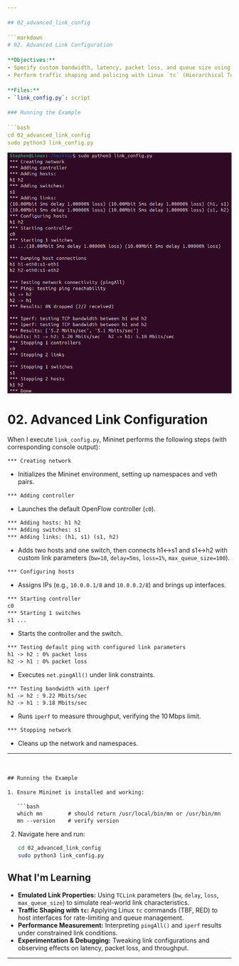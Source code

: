 ```yaml
---

## 02_advanced_link_config

```markdown
# 02. Advanced Link Configuration

**Objectives:**
- Specify custom bandwidth, latency, packet loss, and queue size using the `TCLink` class.
- Perform traffic shaping and policing with Linux `tc` (Hierarchical Token Bucket, RED, etc.) on Mininet interfaces.

**Files:**
- `link_config.py`: script

### Running the Example

```bash
cd 02_advanced_link_config
sudo python3 link_config.py
```

![LinkConfig](/02_advanced_link_config/LinkConfig.png)

# 02. Advanced Link Configuration

When I execute `link_config.py`, Mininet performs the following steps (with corresponding console output):

```text
*** Creating network
```
* Initializes the Mininet environment, setting up namespaces and veth pairs.

```text
*** Adding controller
```
* Launches the default OpenFlow controller (`c0`).

```text
*** Adding hosts: h1 h2
*** Adding switches: s1
*** Adding links: (h1, s1) (s1, h2)
```
* Adds two hosts and one switch, then connects h1↔s1 and s1↔h2 with custom link parameters (`bw=10`, `delay=5ms`, `loss=1%`, `max_queue_size=100`).

```text
*** Configuring hosts
```
* Assigns IPs (e.g., `10.0.0.1/8` and `10.0.0.2/8`) and brings up interfaces.

```text
*** Starting controller
c0
*** Starting 1 switches
s1 ...
```
* Starts the controller and the switch.

```text
*** Testing default ping with configured link parameters
h1 -> h2 : 0% packet loss
h2 -> h1 : 0% packet loss
```
* Executes `net.pingAll()` under link constraints.

```text
*** Testing bandwidth with iperf
h1 -> h2 : 9.22 Mbits/sec
h2 -> h1 : 9.18 Mbits/sec
```
* Runs `iperf` to measure throughput, verifying the 10 Mbps limit.

```text
*** Stopping network
```
* Cleans up the network and namespaces.

---
```


## Running the Example

1. Ensure Mininet is installed and working:

   ```bash
   which mn        # should return /usr/local/bin/mn or /usr/bin/mn
   mn --version    # verify version
   ```

2. Navigate here and run:

   ```bash
   cd 02_advanced_link_config
   sudo python3 link_config.py
   ```

## What I'm Learning

* **Emulated Link Properties:** Using `TCLink` parameters (`bw`, `delay`, `loss`, `max_queue_size`) to simulate real-world link characteristics.  
* **Traffic Shaping with `tc`:** Applying Linux `tc` commands (TBF, RED) to host interfaces for rate-limiting and queue management.  
* **Performance Measurement:** Interpreting `pingAll()` and `iperf` results under constrained link conditions.  
* **Experimentation & Debugging:** Tweaking link configurations and observing effects on latency, packet loss, and throughput.

---
```
